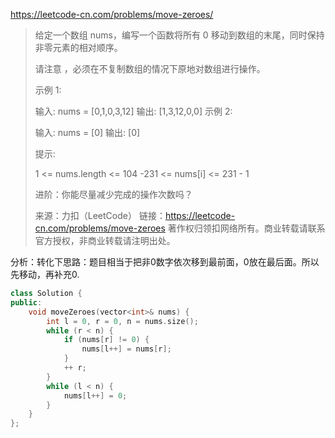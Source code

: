 https://leetcode-cn.com/problems/move-zeroes/

> 给定一个数组 nums，编写一个函数将所有 0 移动到数组的末尾，同时保持非零元素的相对顺序。
>
> 请注意 ，必须在不复制数组的情况下原地对数组进行操作。
>
>  
>
> 示例 1:
>
> 输入: nums = [0,1,0,3,12]
> 输出: [1,3,12,0,0]
> 示例 2:
>
> 输入: nums = [0]
> 输出: [0]
>
>
> 提示:
>
> 1 <= nums.length <= 104
> -231 <= nums[i] <= 231 - 1
>
>
> 进阶：你能尽量减少完成的操作次数吗？
>
> 来源：力扣（LeetCode）
> 链接：https://leetcode-cn.com/problems/move-zeroes
> 著作权归领扣网络所有。商业转载请联系官方授权，非商业转载请注明出处。

分析：转化下思路：题目相当于把非0数字依次移到最前面，0放在最后面。所以先移动，再补充0.

```cpp
class Solution {
public:
    void moveZeroes(vector<int>& nums) {
        int l = 0, r = 0, n = nums.size();
        while (r < n) {
            if (nums[r] != 0) {
                nums[l++] = nums[r];
            } 
            ++ r;
        }
        while (l < n) {
            nums[l++] = 0;
        }
    }
};
```


